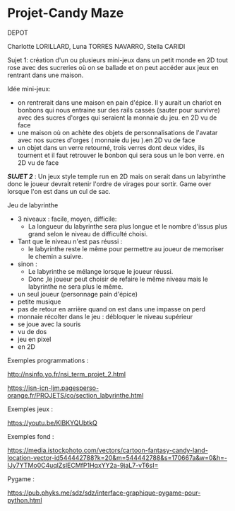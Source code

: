 # Projet-Candy Maze
DEPOT

Charlotte LORILLARD, Luna TORRES NAVARRO, Stella CARIDI


Sujet 1: création d'un ou plusieurs mini-jeux dans un petit monde en 2D tout rose avec des sucreries où on se ballade et on peut accéder aux jeux en  rentrant dans une maison. 

Idée mini-jeux:
  - on rentrerait dans une maison en pain d'épice. Il y aurait un chariot en bonbons qui nous entraine sur des rails cassés (sauter pour survivre) avec des sucres d'orges qui seraient la monnaie du jeu. en 2D vu de face
  - une maison où on achète des objets de personnalisations de l'avatar avec nos sucres d'orges ( monnaie du jeu ).en 2D vu de face
  - un objet dans un verre retourné, trois verres dont deux vides, ils tournent et il faut retrouver le bonbon qui sera sous un le bon verre. en 2D vu de face


**_SUJET 2_** : 
   Un jeux style temple run en 2D mais on serait dans un labyrinthe donc le joueur devrait retenir l'ordre de virages pour sortir. Game over lorsque l'on est dans un cul de sac.  
  
  
  Jeu de labyrinthe
  - 3 niveaux : facile, moyen, difficile:
      - La longueur du labyrinthe sera plus longue et le nombre d'issus plus grand selon le niveau de difficulté choisi.
  - Tant que le niveau n'est pas réussi : 
      - le labyrinthe reste le même pour permettre au joueur de memoriser le chemin a suivre.
  - sinon :
     -  Le labyrinthe se mélange lorsque le joueur réussi.
     - Donc ,le joueur peut choisir de refaire le même niveau mais le labyrinthe ne sera plus le même.
  - un seul joueur (personnage pain d'épice)
  - petite musique
  - pas de retour en arrière quand on est dans une impasse on perd
  - monnaie récolter dans le jeu : débloquer le niveau supérieur
  - se joue avec la souris 
  - vu de dos 
  - jeu en pixel
  - en 2D
 
Exemples programmations : 

http://nsinfo.yo.fr/nsi_term_projet_2.html

https://isn-icn-ljm.pagesperso-orange.fr/PROJETS/co/section_labyrinthe.html

Exemples jeux : 

https://youtu.be/KlBKYQUbtkQ

Exemples fond :

https://media.istockphoto.com/vectors/cartoon-fantasy-candy-land-location-vector-id544442788?k=20&m=544442788&s=170667a&w=0&h=-IJy7YTMo0C4uqlZslECMfP1HqxYY2a-9jaL7-vT6sI=

Pygame :

https://pub.phyks.me/sdz/sdz/interface-graphique-pygame-pour-python.html
